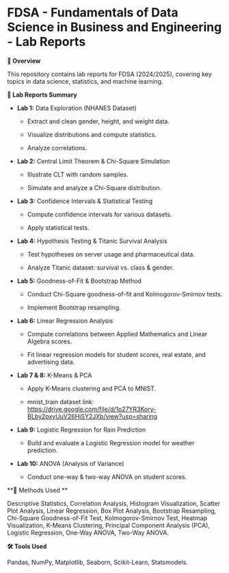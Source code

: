 # FDSA - Fundamentals of Data Science in Business and Engineering - Lab Reports

**🚀 Overview**

This repository contains lab reports for FDSA (2024/2025), covering key topics in data science, statistics, and machine learning.

**📌 Lab Reports Summary**

- **Lab 1:** Data Exploration (NHANES Dataset)

  - Extract and clean gender, height, and weight data.

  - Visualize distributions and compute statistics.

  - Analyze correlations.

- **Lab 2:** Central Limit Theorem & Chi-Square Simulation

  - Illustrate CLT with random samples.

  - Simulate and analyze a Chi-Square distribution.

- **Lab 3:** Confidence Intervals & Statistical Testing

  - Compute confidence intervals for various datasets.

  - Apply statistical tests.

- **Lab 4:** Hypothesis Testing & Titanic Survival Analysis

  - Test hypotheses on server usage and pharmaceutical data.

  - Analyze Titanic dataset: survival vs. class & gender.

- **Lab 5:** Goodness-of-Fit & Bootstrap Method

  - Conduct Chi-Square goodness-of-fit and Kolmogorov-Smirnov tests.

  - Implement Bootstrap resampling.

- **Lab 6:** Linear Regression Analysis

  - Compute correlations between Applied Mathematics and Linear Algebra scores.

  - Fit linear regression models for student scores, real estate, and advertising data.

- **Lab 7 & 8:** K-Means & PCA

  - Apply K-Means clustering and PCA to MNIST.

  - mnist_train dataset link: https://drive.google.com/file/d/1o27YR3Kory-BLby2pxyUuV26HiSY2JXb/view?usp=sharing

- **Lab 9:** Logistic Regression for Rain Prediction

  - Build and evaluate a Logistic Regression model for weather prediction.

- **Lab 10:** ANOVA (Analysis of Variance)

  - Conduct one-way & two-way ANOVA on student scores.

**🔬 Methods Used **

Descriptive Statistics, Correlation Analysis, Histogram Visualization, Scatter Plot Analysis, Linear Regression, Box Plot Analysis, Bootstrap Resampling, Chi-Square Goodness-of-Fit Test, Kolmogorov-Smirnov Test, Heatmap Visualization, K-Means Clustering, Principal Component Analysis (PCA), Logistic Regression, One-Way ANOVA, Two-Way ANOVA.

**🛠 Tools Used ️**

Pandas, NumPy, Matplotlib, Seaborn, Scikit-Learn, Statsmodels.

